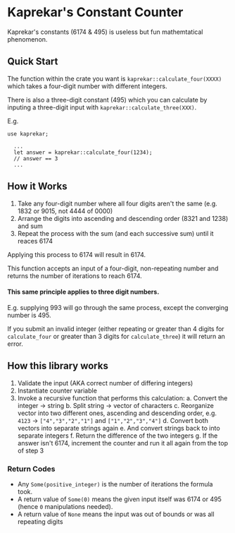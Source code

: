 # Kaprekar's Constant Counter

Kaprekar's constants (6174 & 495) is useless but fun mathemtatical phenomenon.

## Quick Start

The function within the crate you want is `kaprekar::calculate_four(XXXX)` which takes a four-digit number with different integers.

There is also a three-digit constant (495) which you can calculate by inputing a three-digit input with `kaprekar::calculate_three(XXX)`.

E.g.

```
use kaprekar;

  ...
  let answer = kaprekar::calculate_four(1234);
  // answer == 3
  ...

```

## How it Works

1. Take any four-digit number where all four digits aren't the same (e.g. 1832 or 9015, not 4444 of 0000)
2. Arrange the digits into ascending and descending order (8321 and 1238) and sum
3. Repeat the process with the sum (and each successive sum) until it reaces 6174

Applying this process to 6174 will result in 6174.

This function accepts an input of a four-digit, non-repeating number and returns the number of iterations to reach 6174.

#### This same principle applies to three digit numbers.

E.g. supplying 993 will go through the same process, except the converging number is 495.

If you submit an invalid integer (either repeating or greater than 4 digits for `calculate_four` or greater than 3 digits for `calculate_three`) it will return an error.

## How this library works

1. Validate the input (AKA correct number of differing integers)
2. Instantiate counter variable
3. Invoke a recursive function that performs this calculation:
   a. Convert the integer -> string
   b. Split string -> vector of characters
   c. Reorganize vector into two different ones, ascending and descending order, e.g. `4123` -> `["4","3","2","1"]` and `["1","2","3","4"]`
   d. Convert both vectors into separate strings again
   e. And convert strings back to into separate integers
   f. Return the difference of the two integers
   g. If the answer isn't 6174, increment the counter and run it all again from the top of step 3

### Return Codes

- Any `Some(positive_integer)` is the number of iterations the formula took.
- A return value of `Some(0)` means the given input itself was 6174 or 495 (hence `0` manipulations needed).
- A return value of `None` means the input was out of bounds or was all repeating digits
